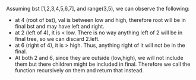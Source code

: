 Assuming bst [1,2,3,4,5,6,7], and range(3,5), we can observe the following:
- at 4 (root of bst), val is between low and high, therefore root will be in final bst and may have left and right.
- at 2 (left of 4), it is < low. There is no way anything left of 2 will be in final tree, so we can discard 2.left.
- at 6 (right of 4), it is > high. Thus, anything right of it will not be in the final.
- At both 2 and 6, since they are outside (low,high), we will not include them but there children might be included in final. Therefore we call the function recursively on them and return that instead.